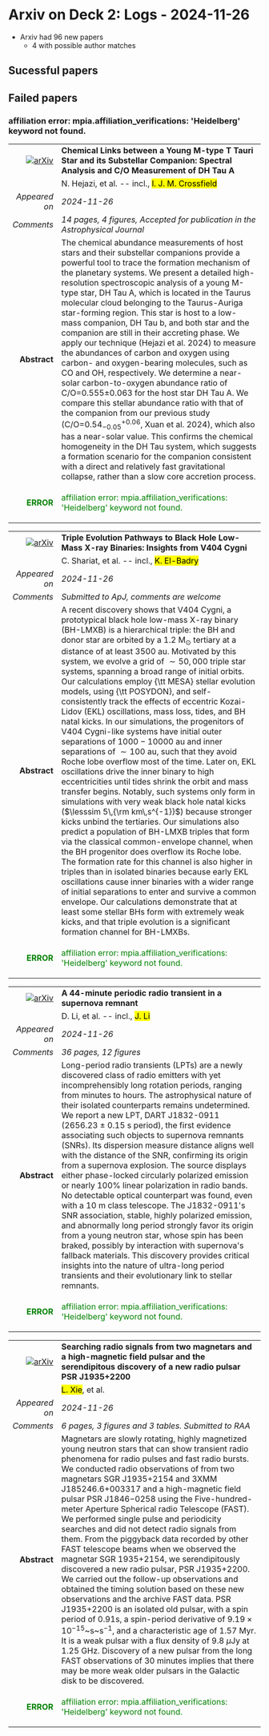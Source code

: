 # Arxiv on Deck 2: Logs - 2024-11-26

* Arxiv had 96 new papers
    * 4 with possible author matches

## Sucessful papers

## Failed papers

### affiliation error: mpia.affiliation_verifications: 'Heidelberg' keyword not found. 


|||
|---:|:---|
| [![arXiv](https://img.shields.io/badge/arXiv-2411.15591-b31b1b.svg)](https://arxiv.org/abs/2411.15591) | **Chemical Links between a Young M-type T Tauri Star and its Substellar Companion: Spectral Analysis and C/O Measurement of DH Tau A**  |
|| N. Hejazi, et al. -- incl., <mark>I. J. M. Crossfield</mark> |
|*Appeared on*| *2024-11-26*|
|*Comments*| *14 pages, 4 figures, Accepted for publication in the Astrophysical Journal*|
|**Abstract**|            The chemical abundance measurements of host stars and their substellar companions provide a powerful tool to trace the formation mechanism of the planetary systems. We present a detailed high-resolution spectroscopic analysis of a young M-type star, DH Tau A, which is located in the Taurus molecular cloud belonging to the Taurus-Auriga star-forming region. This star is host to a low-mass companion, DH Tau b, and both star and the companion are still in their accreting phase. We apply our technique (Hejazi et al. 2024) to measure the abundances of carbon and oxygen using carbon- and oxygen-bearing molecules, such as CO and OH, respectively. We determine a near-solar carbon-to-oxygen abundance ratio of C/O=0.555$\pm$0.063 for the host star DH Tau A. We compare this stellar abundance ratio with that of the companion from our previous study (C/O=0.54$^{+0.06}_{-0.05}$, Xuan et al. 2024), which also has a near-solar value. This confirms the chemical homogeneity in the DH Tau system, which suggests a formation scenario for the companion consistent with a direct and relatively fast gravitational collapse, rather than a slow core accretion process.         |
|<p style="color:green"> **ERROR** </p>| <p style="color:green">affiliation error: mpia.affiliation_verifications: 'Heidelberg' keyword not found.</p> |


|||
|---:|:---|
| [![arXiv](https://img.shields.io/badge/arXiv-2411.15644-b31b1b.svg)](https://arxiv.org/abs/2411.15644) | **Triple Evolution Pathways to Black Hole Low-Mass X-ray Binaries: Insights from V404 Cygni**  |
|| C. Shariat, et al. -- incl., <mark>K. El-Badry</mark> |
|*Appeared on*| *2024-11-26*|
|*Comments*| *Submitted to ApJ, comments are welcome*|
|**Abstract**|            A recent discovery shows that V404 Cygni, a prototypical black hole low-mass X-ray binary (BH-LMXB) is a hierarchical triple: the BH and donor star are orbited by a $1.2$ M$_{\odot}$ tertiary at a distance of at least $3500$ au. Motivated by this system, we evolve a grid of $\sim50,000$ triple star systems, spanning a broad range of initial orbits. Our calculations employ {\tt MESA} stellar evolution models, using {\tt POSYDON}, and self-consistently track the effects of eccentric Kozai-Lidov (EKL) oscillations, mass loss, tides, and BH natal kicks. In our simulations, the progenitors of V404 Cygni-like systems have initial outer separations of $1000 - 10000$ au and inner separations of $\sim100$ au, such that they avoid Roche lobe overflow most of the time. Later on, EKL oscillations drive the inner binary to high eccentricities until tides shrink the orbit and mass transfer begins. Notably, such systems only form in simulations with very weak black hole natal kicks ($\lesssim 5\,{\rm km\,s^{-1}}$) because stronger kicks unbind the tertiaries. Our simulations also predict a population of BH-LMXB triples that form via the classical common-envelope channel, when the BH progenitor does overflow its Roche lobe. The formation rate for this channel is also higher in triples than in isolated binaries because early EKL oscillations cause inner binaries with a wider range of initial separations to enter and survive a common envelope. Our calculations demonstrate that at least some stellar BHs form with extremely weak kicks, and that triple evolution is a significant formation channel for BH-LMXBs.         |
|<p style="color:green"> **ERROR** </p>| <p style="color:green">affiliation error: mpia.affiliation_verifications: 'Heidelberg' keyword not found.</p> |


|||
|---:|:---|
| [![arXiv](https://img.shields.io/badge/arXiv-2411.15739-b31b1b.svg)](https://arxiv.org/abs/2411.15739) | **A 44-minute periodic radio transient in a supernova remnant**  |
|| D. Li, et al. -- incl., <mark>J. Li</mark> |
|*Appeared on*| *2024-11-26*|
|*Comments*| *36 pages, 12 figures*|
|**Abstract**|            Long-period radio transients (LPTs) are a newly discovered class of radio emitters with yet incomprehensibly long rotation periods, ranging from minutes to hours. The astrophysical nature of their isolated counterparts remains undetermined. We report a new LPT, DART J1832-0911 (2656.23 $\pm$ 0.15 s period), the first evidence associating such objects to supernova remnants (SNRs). Its dispersion measure distance aligns well with the distance of the SNR, confirming its origin from a supernova explosion. The source displays either phase-locked circularly polarized emission or nearly 100% linear polarization in radio bands. No detectable optical counterpart was found, even with a 10 m class telescope. The J1832-0911's SNR association, stable, highly polarized emission, and abnormally long period strongly favor its origin from a young neutron star, whose spin has been braked, possibly by interaction with supernova's fallback materials. This discovery provides critical insights into the nature of ultra-long period transients and their evolutionary link to stellar remnants.         |
|<p style="color:green"> **ERROR** </p>| <p style="color:green">affiliation error: mpia.affiliation_verifications: 'Heidelberg' keyword not found.</p> |


|||
|---:|:---|
| [![arXiv](https://img.shields.io/badge/arXiv-2411.15960-b31b1b.svg)](https://arxiv.org/abs/2411.15960) | **Searching radio signals from two magnetars and a high-magnetic field pulsar and the serendipitous discovery of a new radio pulsar PSR J1935+2200**  |
|| <mark>L. Xie</mark>, et al. |
|*Appeared on*| *2024-11-26*|
|*Comments*| *6 pages, 3 figures and 3 tables. Submitted to RAA*|
|**Abstract**|            Magnetars are slowly rotating, highly magnetized young neutron stars that can show transient radio phenomena for radio pulses and fast radio bursts. We conducted radio observations of from two magnetars SGR J1935+2154 and 3XMM J185246.6+003317 and a high-magnetic field pulsar PSR J1846$-$0258 using the Five-hundred-meter Aperture Spherical radio Telescope (FAST). We performed single pulse and periodicity searches and did not detect radio signals from them. From the piggyback data recorded by other FAST telescope beams when we observed the magnetar SGR 1935+2154, we serendipitously discovered a new radio pulsar, PSR J1935+2200. We carried out the follow-up observations and obtained the timing solution based on these new observations and the archive FAST data. PSR J1935+2200 is an isolated old pulsar, with a spin period of $0.91$s, a spin-period derivative of $9.19 \times 10^{-15}$~s~s$^{-1}$, and a characteristic age of $1.57$ Myr. It is a weak pulsar with a flux density of 9.8 $\mu$Jy at 1.25 GHz. Discovery of a new pulsar from the long FAST observations of 30 minutes implies that there may be more weak older pulsars in the Galactic disk to be discovered.         |
|<p style="color:green"> **ERROR** </p>| <p style="color:green">affiliation error: mpia.affiliation_verifications: 'Heidelberg' keyword not found.</p> |

